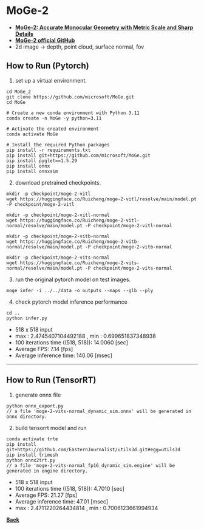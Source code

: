 # MoGe-2
- **[MoGe-2: Accurate Monocular Geometry with Metric Scale and Sharp Details](https://arxiv.org/abs/2507.02546)**
- **[MoGe-2 official GitHub](https://github.com/microsoft/MoGe)**
- 2d image -> depth, point cloud, surface normal, fov

## How to Run (Pytorch)

1. set up a virtual environment.
```
cd MoGe_2
git clone https://github.com/microsoft/MoGe.git
cd MoGe

# Create a new conda environment with Python 3.11
conda create -n MoGe -y python=3.11

# Activate the created environment
conda activate MoGe

# Install the required Python packages
pip install -r requirements.txt 
pip install git+https://github.com/microsoft/MoGe.git
pip install pyglet==1.5.29
pip install onnx
pip install onnxsim
```

2. download pretrained checkpoints.
```
mkdir -p checkpoint/moge-2-vitl
wget https://huggingface.co/Ruicheng/moge-2-vitl/resolve/main/model.pt -P checkpoint/moge-2-vitl

mkdir -p checkpoint/moge-2-vitl-normal
wget https://huggingface.co/Ruicheng/moge-2-vitl-normal/resolve/main/model.pt -P checkpoint/moge-2-vitl-normal

mkdir -p checkpoint/moge-2-vitb-normal
wget https://huggingface.co/Ruicheng/moge-2-vitb-normal/resolve/main/model.pt -P checkpoint/moge-2-vitb-normal

mkdir -p checkpoint/moge-2-vits-normal
wget https://huggingface.co/Ruicheng/moge-2-vits-normal/resolve/main/model.pt -P checkpoint/moge-2-vits-normal
```

3. run the original pytorch model on test images.
```
moge infer -i ../../data -o outputs --maps --glb --ply
```

4. check pytorch model inference performance
```
cd ..
python infer.py
```
- 518 x 518 input
- max : 2.4745407104492188 , min : 0.699651837348938
- 100 iterations time ((518, 518)): 14.0060 [sec]
- Average FPS: 7.14 [fps]
- Average inference time: 140.06 [msec]
--------------------------------------------------------------------

## How to Run (TensorRT)

1. generate onnx file

```
python onnx_export.py
// a file 'moge-2-vits-normal_dynamic_sim.onnx' will be generated in onnx directory.
```

2. build tensorrt model and run

```
conda activate trte
pip install git+https://github.com/EasternJournalist/utils3d.git#egg=utils3d
pip install trimesh
python onnx2trt.py
// a file 'moge-2-vits-normal_fp16_dynamic_sim.engine' will be generated in engine directory.
```
- 518 x 518 input
- 100 iterations time ((518, 518)): 4.7010 [sec]
- Average FPS: 21.27 [fps]
- Average inference time: 47.01 [msec]
- max : 2.4711220264434814 , min : 0.7006123661994934

**[Back](../README.md)** 